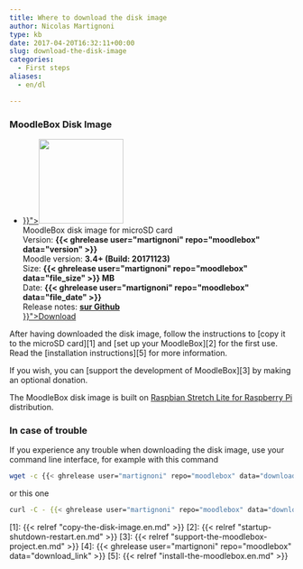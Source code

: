 ```yaml
---
title: Where to download the disk image
author: Nicolas Martignoni
type: kb
date: 2017-04-20T16:32:11+00:00
slug: download-the-disk-image
categories:
  - First steps
aliases:
  - en/dl

---
```

### MoodleBox Disk Image

<ul class="downloads">
  <li>
  <div class="image-icon">
    <a class="piwik_download" href="{{< ghrelease user="martignoni" repo="moodlebox" data="download_link" >}}"><img class="alignnone wp-image-308 size-full" src="/img/media/MoodleBox-SD-150x150-orange.png" width="150" height="150"></a>
  </div>
  <div class="image-info">
    <div class="image-description">
      MoodleBox disk image for microSD card
    </div>
    <div class="image-details">
      Version: <strong>{{< ghrelease user="martignoni" repo="moodlebox" data="version" >}}</strong>
    </div>
    <div class="image-details">
      Moodle version: <strong>3.4+ (Build: 20171123)</strong>
    </div>
    <div class="image-details">
      Size: <strong>{{< ghrelease user="martignoni" repo="moodlebox" data="file_size" >}} MB</strong>
    </div>
    <div class="image-details">
      Date: <strong>{{< ghrelease user="martignoni" repo="moodlebox" data="file_date" >}}</strong>
    </div>
    <div class="image-details">
      Release notes: <strong><a href="https://github.com/martignoni/moodlebox/blob/master/CHANGELOG.md" target="_blank">sur Github</a></strong>
    </div>
    <div class="image-download-links">
      <a class="btn dl-zip piwik_download" href="{{< ghrelease user="martignoni" repo="moodlebox" data="download_link" >}}">Download</a>
    </div>
 </div>
 </li>
</ul>

After having downloaded the disk image, follow the instructions to [copy it to the microSD card][1] and [set up your MoodleBox][2] for the first use. Read the [installation instructions][5] for more information.

If you wish, you can [support the development of MoodleBox][3] by making an optional donation.

The MoodleBox disk image is built on <a href="https://www.raspberrypi.org/downloads/raspbian/" target="_blank" rel="noopener noreferrer">Raspbian Stretch Lite for Raspberry Pi</a> distribution.

### In case of trouble

If you experience any trouble when downloading the disk image, use your command line interface, for example with this command

```bash
wget -c {{< ghrelease user="martignoni" repo="moodlebox" data="download_link" >}}
```

or this one

```bash
curl -C - {{< ghrelease user="martignoni" repo="moodlebox" data="download_link" >}}
```

 [1]: {{< relref "copy-the-disk-image.en.md" >}}
 [2]: {{< relref "startup-shutdown-restart.en.md" >}}
 [3]: {{< relref "support-the-moodlebox-project.en.md" >}}
 [4]: {{< ghrelease user="martignoni" repo="moodlebox" data="download_link" >}}
 [5]: {{< relref "install-the-moodlebox.en.md" >}}
